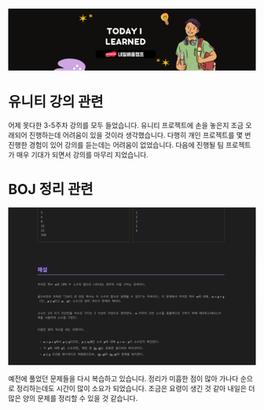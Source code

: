 ![footer](../.resources/footer/30.png)

# 유니티 강의 관련

어제 못다한 3-5주차 강의를 모두 들었습니다. 유니티 프로젝트에 손을 놓은지 조금 오래되어 진행하는데 어려움이 있을 것이라 생각했습니다. 다행히 개인 프로젝트를 몇 번 진행한 경험이 있어 강의를 듣는데는 어려움이 없었습니다. 다음에 진행될 팀 프로젝트가 매우 기대가 되면서 강의를 마무리 지었습니다.

# BOJ 정리 관련

![figure_01](../.resources/2025_07_02.png)

예전에 풀었던 문제들을 다시 복습하고 있습니다. 정리가 미흡한 점이 많아 가나다 순으로 정리하는데도 시간이 많이 소요가 되었습니다. 조금은 요령이 생긴 것 같아 내일은 더 많은 양의 문제를 정리할 수 있을 것 같습니다.
